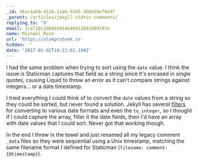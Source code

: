 ```yaml
---
_id: 36ac4a60-d118-11e6-9105-3b0a58ef0a97
_parent: /articles/jekyll-static-comments/
replying_to: '9'
email: 1ce71bc10b86565464b612093d89707e
name: Michael Rose
url: 'https://alokprateek.in'
hidden: ''
date: '2017-01-02T18:21:01.199Z'
---
```


I had the same problem when trying to sort using the `date` value. I think the
issue is Staticman captures that field as a string since it's encased in single
quotes, causing Liquid to throw an error as it can't compare strings against
integers... or a date timestamp.

I tried everything I could think of to convert the `date` values from a string
so they could be sorted, but never found a solution. Jekyll has several
[filters](http://jekyllrb.com/docs/templates/#filters) for converting to various
date formats and even the `to_integer`, so I thought if I could capture the
array, filter it the date fields, then I'd have an array with date values that I
could sort. Never got that working though.

In the end I threw in the towel and just renamed all my legacy comment `_data`
files so they were sequential using a Unix timestamp, matching the same filename
format I defined for Staticman (`filename: comment-{@timestamp}`).

